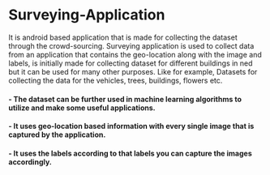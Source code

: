 # Surveying-Application
It is android based application that is made for collecting the dataset through the crowd-sourcing. Surveying application is used to collect data from an application that contains the geo-location along with the image and labels, is initially made for collecting dataset for different buildings in ned but it can be used for many other purposes. Like for example, Datasets for collecting the data for the vehicles, trees, buildings, flowers etc.
#### - The dataset can be further used in machine learning algorithms to utilize and make some useful applications.
#### - It uses geo-location based information with every single image that is captured by the application.
#### - It uses the labels according to that labels you can capture the images accordingly.

